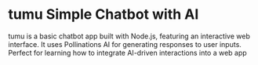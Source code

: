 # tumu Simple Chatbot with AI
tumu is a basic chatbot app built with Node.js, featuring an interactive web interface. It uses Pollinations AI for generating responses to user inputs. Perfect for learning how to integrate AI-driven interactions into a web app

